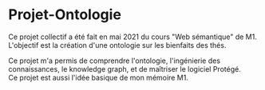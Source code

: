 # Projet-Ontologie
Ce projet collectif a été fait en mai 2021 du cours "Web sémantique" de M1. L'objectif est la création d'une ontologie sur les bienfaits des thés.  

Ce projet m'a permis de comprendre l'ontologie, l'ingénierie des connaissances, le knowledge graph, et de maîtriser le logiciel Protégé.  
Ce projet est aussi l'idée basique de mon mémoire M1. 
